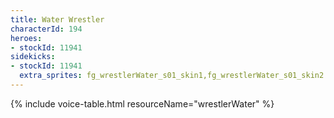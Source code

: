 ```yaml
---
title: Water Wrestler
characterId: 194
heroes:
- stockId: 11941
sidekicks:
- stockId: 11941
  extra_sprites: fg_wrestlerWater_s01_skin1,fg_wrestlerWater_s01_skin2
---
```


{% include voice-table.html resourceName="wrestlerWater"
%}
